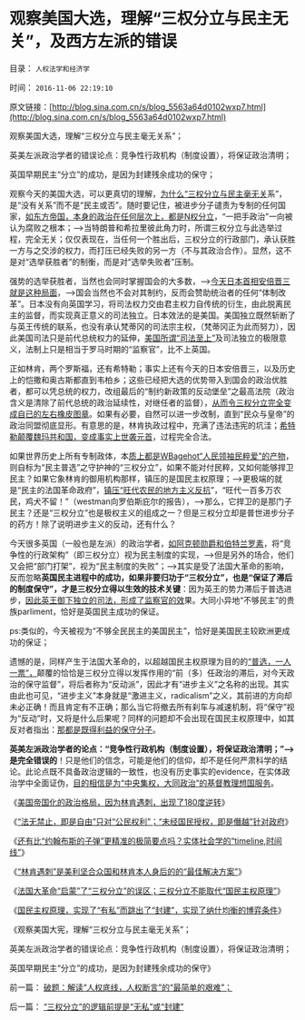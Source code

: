 # 观察美国大选，理解“三权分立与民主无关”，及西方左派的错误

目录： `人权法学和经济学` 

时间： `2016-11-06 22:19:10` 

原文链接：[http://blog.sina.com.cn/s/blog_5563a64d0102wxp7.html](http://blog.sina.com.cn/s/blog_5563a64d0102wxp7.html)

观察美国大选，理解“三权分立与民主毫无关系”；

英美左派政治学者的错误论点：竞争性行政机构（制度设置），将保证政治清明；

英国早期民主“分立”的成功，是因为封建残余成功的保守；

观察今天的美国大选，可以更真切的理解，[为什么“三权分立与民主毫无关](../../../2016/11/4/法国大革命“启蒙”了“三权分立”的误区；.md)系”，是“没有关系”而不是“民主或否”。随时要记住，被进步分子谴责为专制的任何国家，[如东方帝国，本身的政治在任何层次上，都是N权分立](../../../2009/5/25/魔戒！世界上根本没有绝对的权力～！.md)，“一把手政治”一向被认为腐败之根本；——>当特朗普和希拉里彼此角力时，所谓三权分立与此选举过程，完全无关；仅仅表现在，当任何一个胜出后，三权分立的行政部门，承认获胜一方与之交涉的权力，而打压已经失败的另一方（不与其政治合作）。显然，这不是对“选举获胜者”的制衡，而是对“选举失败者”压制。

强势的选举获胜者，当然也会同时掌握国会的大多数，——>[今天日本首相安倍晋三就是这种局面](../../../2014/11/3/牛逼哄哄“日本可以说不，中国不高兴”的傻逼；.md)，——>国会当然也不会对其制约，反而会赞助统治者的任何“体制改革”。日本没有向英国学习，将司法权力交由君主权力自传统的衍生，由此脱离民主的监督，而实现真正意义的司法独立。日本效法的是美国。美国独立既然斩断了与英王传统的联系，也没有承认梵蒂冈的司法宗主权，（梵蒂冈正为此而努力），因此美国司法只是前代总统权力的延伸，[美国所谓“司法至上”](../../../2014/3/30/美国“司法至上”名不符实“马后炮正义”.md)及司法独立的极限意义，法制上只是相当于罗马时期的“监察官”，比不上英国。

正如林肯，两个罗斯福，还有希特勒；事实上还有今天的日本安倍晋三，以及历史上的恺撒和奥古斯都直到韦柏乡；这些已经把大选的优势带入到国会的政治优胜者，都可以凭总统的权力，改组最后的“制约新政策的反动堡垒”之最高法院（政治含义是清除了前代总统的政治延续性，对继任者的监督），[从而令三权分立完全变成自已的左右橡皮图章](../../../2016/11/1/为什么“三纲五常”不是中国古代的“宪法，宪制”？.md)。如果有必要，自然可以进一步改制，直到“民众与皇帝”的政治同盟彻底显形。有意思的是，林肯执政过程中，充满了违法违宪的坑洼；[希特勒颠覆魏玛共和国，变成事实上世袭元首](../../../2012/12/18/“全国普选，一人一票”必定不合法.md)，过程完全合法。

如果世界历史上所有专制政体，本[质上都是WBagehot“人民领袖民粹爱”的产物](../../../2013/11/18/WBagehot现象，茅于轼悖误，及其通往奴役之路.md)，则自标为“民主普选”之守护神的“三权分立”，如果不能对付民粹，又如何能够捍卫民主？如果它象林肯的御用机构那样，镇压的是国民主权原理；——>更极端的就是“民主的法国革命政府”，[镇压“旺代农民的地方主义反抗](../../../2012/10/5/革命！多少罪恶以自由为名！.md)”，“旺代一百多万农民，鸡犬不留！”（westman向罗伯斯庇尔的报告），——>那么，它捍卫的是那门子民主？还是“三权分立”也是极权主义的组成之一？但是三权分立却是普世进步分子的药方！除了说明进步主义的反动，还有什么？

今天很多英国（一般也是左派）的政治学者，[如阿克顿勋爵和伯特兰罗素](../../../2015/9/30/中国现实条件，根本没有“司法独立，三权分立”可能性；.md)，将“竞争性的行政架构”（即三权分立）视为民主制度的实现，——>但是另外的场合，他们又会把“部门打架”，视为“民主制度的失败”；——>其实是受了法国大革命的影响，反而忽略**英国民主进程中的成功，如果非要归功于“三权分立”，也是“保证了滞后的制度保守”，才是三权分立得以生效的技术关键**：因为英王的势力滞后于普选进步，[因此英王御下独立的司法，形成了监察官的效](../../../2015/9/30/中国现实条件，根本没有“司法独立，三权分立”可能性；.md)果。大同小异地“不够民主”的贵族parliment，恰好是英国民主成功的保证。

ps:类似的，今天被视为“不够全民民主的美国民主”，恰好是美国民主较欧洲更成功的保证；

遗憾的是，同样产生于法国大革命的，以超越国民主权原理为目的的[“普选，一人一票”，](../../../2009/3/2/人性本私；民主不是治腐败的速效灵丹.md)颠覆的恰恰是三权分立得以发挥作用的“前（多）任政治的滞后，对今天政治的保守监督”，将后者称为“反动派”，因此才有“进步主义”之名称的出现。其实由此也可见，“进步主义”本身就是“激进主义，radicalism”之义，其前进的方向却未必正确！而且肯定有不正确；那么当它将撤去所有刹车与减速机制，将“保守”视为“反动”时，又将是什么后果呢？同样的问题却不会出现在国民主权原理中，如其反对者指出：[那都是既得利益的保守分子](../../../2009/2/28/与既得利益者合理妥协，就是争取和平.md)。

**英美左派政治学者的论点：“竞争性行政机构（制度设置），将保证政治清明；”——>是完全错误的**！只是他们的信念，可能是他们的信仰，却不是任何严肃科学的结论。此论点既不具备政治逻辑的一致性，也没有历史事实的evidence，在实体政治学中全面证伪，[目的相信是为“中央集权，大同政治”的基督教理想国服务](../../../2014/9/25/只要存在集权，就不可能反腐败，更不可能计算出“腐败的GDP效益”.md)。

《[美国帝国化的政治格局，因为林肯遇刺，出现了180度逆转](../../../2016/10/31/林肯遇刺，美国政治格局大逆转.md)》

《[“法无禁止，即是自由”只对“公民权利”；“未经国民授权，即是僭越”针对政府](../../../2016/11/1/为什么“三纲五常”不是中国古代的“宪法，宪制”？.md)》

《[还有比“约翰布斯的子弹”更精准的极简要点吗？实体社会学的“timeline,时间线”](../../../2016/11/2/还有比“约翰布斯的子弹”更精准的极简要点吗？.md)》

《[“林肯遇刺”是美利坚合众国和林肯本人身后的的“最佳解决方案”](../../../2016/11/3/“林肯遇刺”是历史出路的“最佳解决方案”.md)》

《[法国大革命“启蒙”了“三权分立”的误区；三权分立不能取代“国民主权原理”](../../../2016/11/4/法国大革命“启蒙”了“三权分立”的误区；.md)》

《[国民主权原理，实现了“有私”而跳出了“封建”，实现了纳什均衡的博弈条件](../../../2016/11/5/“三权分立”的逻辑前提是“无私”或“封建”.md)》

《观察美国大宪，理解“三权分立与民主毫无关系”；

英美左派政治学者的错误论点：竞争性行政机构（制度设置），将保证政治清明；

英国早期民主“分立”的成功，是因为封建残余成功的保守》

前一篇： [破题：解读“人权底线，人权断言”的“最简单的艰难”；](../../../2016/11/7/破题：解读“人权底线，人权断言”的“最简单的艰难”；.md)

后一篇： [“三权分立”的逻辑前提是“无私”或“封建”](../../../2016/11/5/“三权分立”的逻辑前提是“无私”或“封建”.md)

